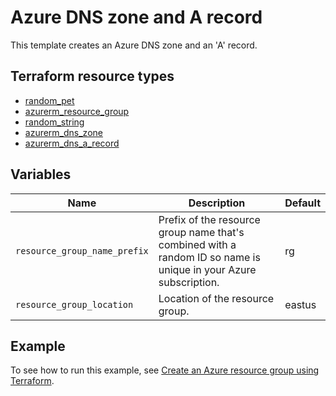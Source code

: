 # Azure DNS zone and A record

This template creates an Azure DNS zone and an 'A' record.

## Terraform resource types

- [random_pet](https://registry.terraform.io/providers/hashicorp/random/latest/docs/resources/pet)
- [azurerm_resource_group](https://registry.terraform.io/providers/hashicorp/azurerm/latest/docs/resources/resource_group)
- [random_string](https://registry.terraform.io/providers/hashicorp/random/latest/docs/resources/string)
- [azurerm_dns_zone](https://registry.terraform.io/providers/hashicorp/azurerm/latest/docs/resources/dns_zone)
- [azurerm_dns_a_record](https://registry.terraform.io/providers/hashicorp/azurerm/latest/docs/resources/dns_a_record)

## Variables

| Name | Description | Default |
|-|-|-|
| `resource_group_name_prefix` | Prefix of the resource group name that's combined with a random ID so name is unique in your Azure subscription. | rg |
| `resource_group_location` | Location of the resource group. | eastus |

## Example

To see how to run this example, see [Create an Azure resource group using Terraform](https://docs.microsoft.com/azure/developer/terraform/create-resource-group).